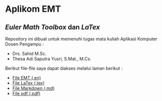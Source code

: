 # Aplikom EMT
## _Euler Math Toolbox_ dan _LaTex_

Repository ini dibuat untuk memenuhi tugas mata kuliah Aplikasi Komputer
Dosen Pengampu :
- Drs. Sahid M.Sc.
- Thesa Adi Saputra Yusri, S.Mat., M.Cs.
  
Berikut file-file saya dapat diakses melalui laman berikut :
- [File EMT (.en)]()
- [File LaTex (.tex)]()
- [File Markdown (.md)]()
- [File pdf (.pdf)]()
